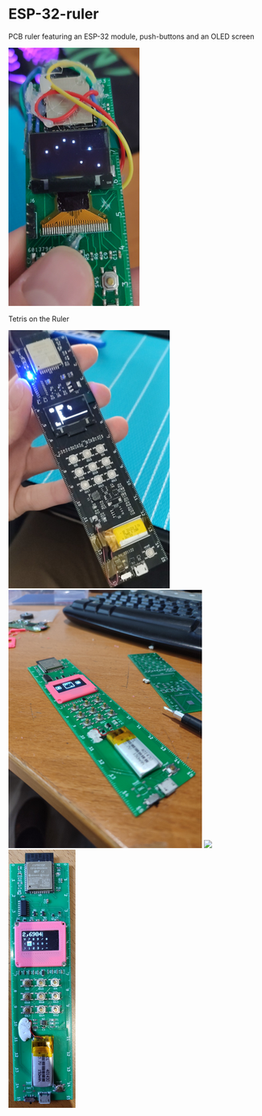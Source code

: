 # ESP-32-ruler
PCB ruler featuring an ESP-32 module, push-buttons and an OLED screen

<img src="photos/v0.1.png" height="512"/>

Tetris on the Ruler

<img src="photos/ruller_v1.jpg" height="512"/>
<img src="photos/ruller_v2.jpg" height="512"/>
<img src="photos/v0_v2.jpg" height="512"/>
<img src="photos/calculator.jpg" height="512"/>

